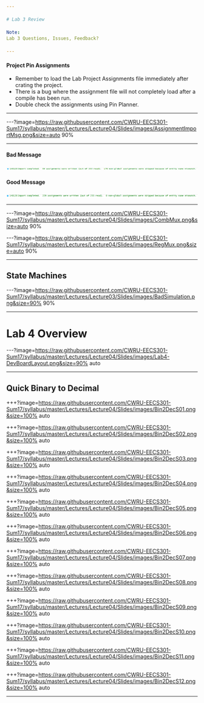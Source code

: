 ```yaml
---

# Lab 3 Review

Note:
Lab 3 Questions, Issues, Feedback?

---
```


#### Project Pin Assignments 

* Remember to load the Lab Project Assignments file immediately after crating the project.
* There is a bug where the assignment file will not completely load after a compile has been run.
* Double check the assignments using Pin Planner.

---

---?image=https://raw.githubusercontent.com/CWRU-EECS301-Sum17/syllabus/master/Lectures/Lecture04/Slides/images/AssignmentImportMsg.png&size=auto 90%

---

#### Bad Message

![Bad Message](https://raw.githubusercontent.com/CWRU-EECS301-Sum17/syllabus/master/Lectures/Lecture04/Slides/images/PostCompileImportMsg.png)

#### Good Message

![Good Message](https://raw.githubusercontent.com/CWRU-EECS301-Sum17/syllabus/master/Lectures/Lecture04/Slides/images/PreCompileImportMsg.png)

---



---?image=https://raw.githubusercontent.com/CWRU-EECS301-Sum17/syllabus/master/Lectures/Lecture04/Slides/images/CombMux.png&size=auto 90%

---?image=https://raw.githubusercontent.com/CWRU-EECS301-Sum17/syllabus/master/Lectures/Lecture04/Slides/images/RegMux.png&size=auto 90%

---

## State Machines



---?image=https://raw.githubusercontent.com/CWRU-EECS301-Sum17/syllabus/master/Lectures/Lecture03/Slides/images/BadSimulation.png&size=90% 90%



---

# Lab 4 Overview

---?image=https://raw.githubusercontent.com/CWRU-EECS301-Sum17/syllabus/master/Lectures/Lecture04/Slides/images/Lab4-DevBoardLayout.png&size=90% auto

---

## Quick Binary to Decimal

+++?image=https://raw.githubusercontent.com/CWRU-EECS301-Sum17/syllabus/master/Lectures/Lecture04/Slides/images/Bin2DecS01.png&size=100% auto
<!-- .slide: data-background-transition="none" -->
+++?image=https://raw.githubusercontent.com/CWRU-EECS301-Sum17/syllabus/master/Lectures/Lecture04/Slides/images/Bin2DecS02.png&size=100% auto
<!-- .slide: data-background-transition="none" -->
+++?image=https://raw.githubusercontent.com/CWRU-EECS301-Sum17/syllabus/master/Lectures/Lecture04/Slides/images/Bin2DecS03.png&size=100% auto
<!-- .slide: data-background-transition="none" -->
+++?image=https://raw.githubusercontent.com/CWRU-EECS301-Sum17/syllabus/master/Lectures/Lecture04/Slides/images/Bin2DecS04.png&size=100% auto
<!-- .slide: data-background-transition="none" -->
+++?image=https://raw.githubusercontent.com/CWRU-EECS301-Sum17/syllabus/master/Lectures/Lecture04/Slides/images/Bin2DecS05.png&size=100% auto
<!-- .slide: data-background-transition="none" -->
+++?image=https://raw.githubusercontent.com/CWRU-EECS301-Sum17/syllabus/master/Lectures/Lecture04/Slides/images/Bin2DecS06.png&size=100% auto
<!-- .slide: data-background-transition="none" -->
+++?image=https://raw.githubusercontent.com/CWRU-EECS301-Sum17/syllabus/master/Lectures/Lecture04/Slides/images/Bin2DecS07.png&size=100% auto
<!-- .slide: data-background-transition="none" -->
+++?image=https://raw.githubusercontent.com/CWRU-EECS301-Sum17/syllabus/master/Lectures/Lecture04/Slides/images/Bin2DecS08.png&size=100% auto
<!-- .slide: data-background-transition="none" -->
+++?image=https://raw.githubusercontent.com/CWRU-EECS301-Sum17/syllabus/master/Lectures/Lecture04/Slides/images/Bin2DecS09.png&size=100% auto
<!-- .slide: data-background-transition="none" -->
+++?image=https://raw.githubusercontent.com/CWRU-EECS301-Sum17/syllabus/master/Lectures/Lecture04/Slides/images/Bin2DecS10.png&size=100% auto
<!-- .slide: data-background-transition="none" -->
+++?image=https://raw.githubusercontent.com/CWRU-EECS301-Sum17/syllabus/master/Lectures/Lecture04/Slides/images/Bin2DecS11.png&size=100% auto
<!-- .slide: data-background-transition="none" -->
+++?image=https://raw.githubusercontent.com/CWRU-EECS301-Sum17/syllabus/master/Lectures/Lecture04/Slides/images/Bin2DecS12.png&size=100% auto
<!-- .slide: data-background-transition="none" -->

---
